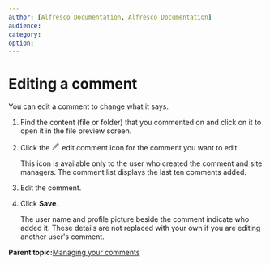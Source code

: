 ```yaml
---
author: [Alfresco Documentation, Alfresco Documentation]
audience: 
category: 
option: 
---
```


# Editing a comment

You can edit a comment to change what it says.

1.  Find the content \(file or folder\) that you commented on and click on it to open it in the file preview screen.

2.  Click the ![Edit Comment icon](../images/ico-configure.png) edit comment icon for the comment you want to edit.

    This icon is available only to the user who created the comment and site managers. The comment list displays the last ten comments added.

3.  Edit the comment.

4.  Click **Save**.

    The user name and profile picture beside the comment indicate who added it. These details are not replaced with your own if you are editing another user's comment.


**Parent topic:**[Managing your comments](../concepts/library-comments.md)

